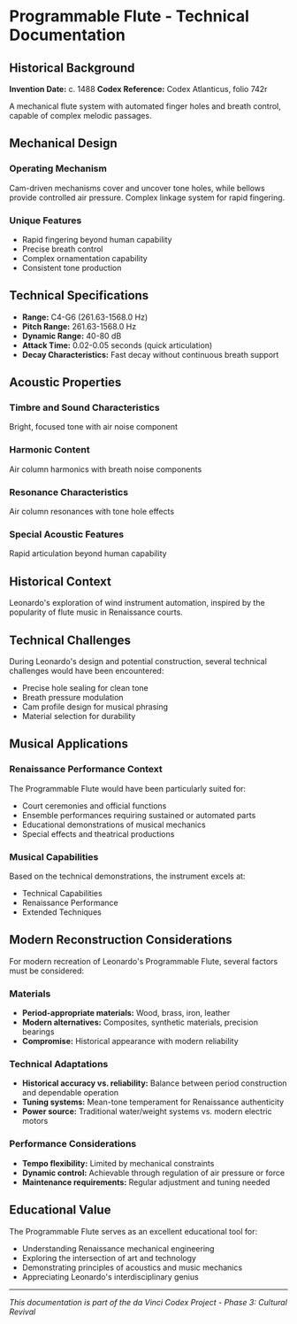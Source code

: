 # Programmable Flute - Technical Documentation

## Historical Background

**Invention Date:** c. 1488
**Codex Reference:** Codex Atlanticus, folio 742r

A mechanical flute system with automated finger holes and breath control, capable of complex melodic passages.

## Mechanical Design

### Operating Mechanism
Cam-driven mechanisms cover and uncover tone holes, while bellows provide controlled air pressure. Complex linkage system for rapid fingering.

### Unique Features
- Rapid fingering beyond human capability
- Precise breath control
- Complex ornamentation capability
- Consistent tone production

## Technical Specifications

- **Range:** C4-G6 (261.63-1568.0 Hz)
- **Pitch Range:** 261.63-1568.0 Hz
- **Dynamic Range:** 40-80 dB
- **Attack Time:** 0.02-0.05 seconds (quick articulation)
- **Decay Characteristics:** Fast decay without continuous breath support

## Acoustic Properties

### Timbre and Sound Characteristics
Bright, focused tone with air noise component

### Harmonic Content
Air column harmonics with breath noise components

### Resonance Characteristics
Air column resonances with tone hole effects

### Special Acoustic Features
Rapid articulation beyond human capability

## Historical Context

Leonardo's exploration of wind instrument automation, inspired by the popularity of flute music in Renaissance courts.

## Technical Challenges

During Leonardo's design and potential construction, several technical challenges would have been encountered:

- Precise hole sealing for clean tone
- Breath pressure modulation
- Cam profile design for musical phrasing
- Material selection for durability

## Musical Applications

### Renaissance Performance Context
The Programmable Flute would have been particularly suited for:
- Court ceremonies and official functions
- Ensemble performances requiring sustained or automated parts
- Educational demonstrations of musical mechanics
- Special effects and theatrical productions

### Musical Capabilities
Based on the technical demonstrations, the instrument excels at:
- Technical Capabilities
- Renaissance Performance
- Extended Techniques

## Modern Reconstruction Considerations

For modern recreation of Leonardo's Programmable Flute, several factors must be considered:

### Materials
- **Period-appropriate materials:** Wood, brass, iron, leather
- **Modern alternatives:** Composites, synthetic materials, precision bearings
- **Compromise:** Historical appearance with modern reliability

### Technical Adaptations
- **Historical accuracy vs. reliability:** Balance between period construction and dependable operation
- **Tuning systems:** Mean-tone temperament for Renaissance authenticity
- **Power source:** Traditional water/weight systems vs. modern electric motors

### Performance Considerations
- **Tempo flexibility:** Limited by mechanical constraints
- **Dynamic control:** Achievable through regulation of air pressure or force
- **Maintenance requirements:** Regular adjustment and tuning needed

## Educational Value

The Programmable Flute serves as an excellent educational tool for:
- Understanding Renaissance mechanical engineering
- Exploring the intersection of art and technology
- Demonstrating principles of acoustics and music mechanics
- Appreciating Leonardo's interdisciplinary genius

---

*This documentation is part of the da Vinci Codex Project - Phase 3: Cultural Revival*
